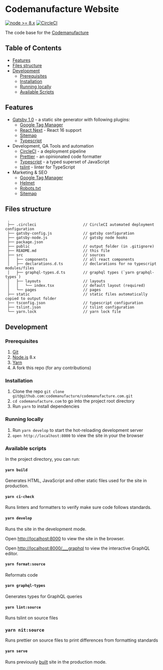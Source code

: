 # Codemanufacture Website

[![node >= 8.x](https://img.shields.io/badge/node-%3E%3D%208.x-brightgreen.svg?style=flat-square)](https://nodejs.org/)
[![CircleCI](https://circleci.com/gh/codemanufacture/codemanufacture.com.svg?style=svg)](https://circleci.com/gh/codemanufacture/codemanufacture.com)

The code base for the [Codemanufacture](https://codemanufacture.com/) 

## Table of Contents
-   [Features](#features)
-   [Files structure](#files-structure)
-   [Development](#development)
    -   [Prerequisites](#prerequisites)
    -   [Installation](#installation)
    -   [Running locally](#running-locally)
    -   [Available Scripts](#available-scripts)

## Features

-   [Gatsby 1.0](https://www.gatsbyjs.org/) - a static site generator with following plugins:
    -   [Google Tag Manager](https://www.gatsbyjs.org/packages/gatsby-plugin-google-tagmanager)
    -   [React Next](https://www.gatsbyjs.org/packages/gatsby-plugin-react-next) - React 16 support
    -   [Sitemap](https://www.gatsbyjs.org/packages/gatsby-plugin-sitemap)
    -   [Typescript](https://www.gatsbyjs.org/packages/gatsby-plugin-typescript)
-   Development, QA Tools and automation
    -   [CircleCI](https://circleci.com/) - a deployment pipeline
    -   [Prettier](https://prettier.io/) - an opinionated code formatter
    -   [Typescript](https://www.typescriptlang.org/) - a typed superset of JavaScript
    -   [tslint](https://palantir.github.io/tslint/) - linter for TypeScript
-   Marketing & SEO
    -   [Google Tag Manager](https://support.google.com/tagmanager/answer/6102821?hl=en)
    -   [Helmet](https://github.com/nfl/react-helmet)
    -   [Robots.txt](https://moz.com/learn/seo/robotstxt)
    -   [Sitemap](https://www.sitemaps.org/protocol.html)

## Files structure

     .
     ├── .circleci                     // CircleCI automated deployment configuration
     ├── gatsby-config.js              // gatsby configuration
     ├── gatsby-node.js                // gatsby node hooks
     ├── package.json
     ├── public                        // output folder (in .gitignore)
     ├── README.md                     // this file     
     ├── src                           // sources
     │   ├── components                // all react components
     │   ├── declarations.d.ts         // declarations for no typescript modules/files
     │   ├── graphql-types.d.ts        // graphql types (`yarn graphql-types`)
     │   ├── layouts                   // layouts
     │   │   └── index.tsx             // default layout (required)
     │   └── pages                     // pages
     ├── static                        // static files automatically copied to output folder
     ├── tsconfig.json                 // typescript configuration
     ├── tslint.json                   // tslint configuration
     └── yarn.lock                     // yarn lock file

## Development

### Prerequisites
1. [Git](https://git-scm.com/book/en/v2/Getting-Started-Installing-Git)
1. [Node.js](https://nodejs.org/en/download/package-manager/) 8.x 
1. [Yarn](https://yarnpkg.com/en/docs/install)
1. A fork this repo (for any contributions)

### Installation
1. Clone the repo `git clone git@github.com:codemanufacture/codemanufacture.com.git`
1. `cd codemanufacture.com` to go into the project root directory
1. Run `yarn` to install dependencies

### Running locally
1. Run `yarn develop` to start the hot-reloading development server
1. `open http://localhost:8000` to view the site in your the browser

### Available scripts

In the project directory, you can run:

#### `yarn build`

Generates HTML, JavaScript and other static files used for the site in production.

#### `yarn ci-check`

Runs linters and formatters to verify make sure code follows standards.

#### `yarn develop` 

Runs the site in the development mode.

Open [http://localhost:8000](http://localhost:8000) to view the site in the browser.

Open [http://localhost:8000/___graphql](http://localhost:8000/___graphql) to view the interactive GraphQL editor.

#### `yarn format:source`

Reformats code

#### `yarn graphql-types`

Generates types for GraphQL queries

#### `yarn lint:source`

Runs tslint on source files

### `yarn nit:source`

Runs prettier on source files to print differences from formatting standards

#### `yarn serve`

Runs previously [built](#yarn-build) site in the production mode.